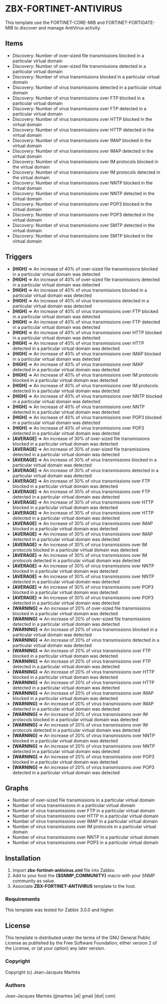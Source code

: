 ZBX-FORTINET-ANTIVIRUS
======================

This template use the FORTINET-CORE-MIB and FORTINET-FORTIGATE-MIB to discover and manage AntiVirus activity.

Items
-----

  * Discovery: Number of over-sized file transmissions blocked in a particular virtual domain
  * Discovery: Number of over-sized file transmissions detected in a particular virtual domain
  * Discovery: Number of virus transmissions blocked in a particular virtual domain
  * Discovery: Number of virus transmissions detected in a particular virtual domain
  * Discovery: Number of virus transmissions over FTP blocked in a particular virtual domain
  * Discovery: Number of virus transmissions over FTP detected in a particular virtual domain
  * Discovery: Number of virus transmissions over HTTP blocked in the virtual domain
  * Discovery: Number of virus transmissions over HTTP detected in the virtual domain
  * Discovery: Number of virus transmissions over IMAP blocked in the virtual domain
  * Discovery: Number of virus transmissions over IMAP detected in the virtual domain
  * Discovery: Number of virus transmissions over IM protocols blocked in the virtual domain
  * Discovery: Number of virus transmissions over IM protocols detected in the virtual domain
  * Discovery: Number of virus transmissions over NNTP blocked in the virtual domain
  * Discovery: Number of virus transmissions over NNTP detected in the virtual domain
  * Discovery: Number of virus transmissions over POP3 blocked in the virtual domain
  * Discovery: Number of virus transmissions over POP3 detected in the virtual domain
  * Discovery: Number of virus transmissions over SMTP detected in the virtual domain
  * Discovery: Number of virus transmissions over SMTP blocked in the virtual domain

Triggers
--------

  * **[HIGH]** => An increase of 40% of over-sized file transmissions blocked in a particular virtual domain was detected
  * **[HIGH]** => An increase of 40% of over-sized file transmissions detected in a particular virtual domain was detected
  * **[HIGH]** => An increase of 40% of virus transmissions blocked in a particular virtual domain was detected
  * **[HIGH]** => An increase of 40% of virus transmissions detected in a particular virtual domain was detected
  * **[HIGH]** => An increase of 40% of virus transmissions over FTP blocked in a particular virtual domain was detected
  * **[HIGH]** => An increase of 40% of virus transmissions over FTP detected in a particular virtual domain was detected
  * **[HIGH]** => An increase of 40% of virus transmissions over HTTP blocked in a particular virtual domain was detected
  * **[HIGH]** => An increase of 40% of virus transmissions over HTTP detected in a particular virtual domain was detected
  * **[HIGH]** => An increase of 40% of virus transmissions over IMAP blocked in a particular virtual domain was detected
  * **[HIGH]** => An increase of 40% of virus transmissions over IMAP detected in a particular virtual domain was detected
  * **[HIGH]** => An increase of 40% of virus transmissions over IM protocols blocked in a particular virtual domain was detected
  * **[HIGH]** => An increase of 40% of virus transmissions over IM protocols detected in a particular virtual domain was detected
  * **[HIGH]** => An increase of 40% of virus transmissions over NNTP blocked in a particular virtual domain was detected
  * **[HIGH]** => An increase of 40% of virus transmissions over NNTP detected in a particular virtual domain was detected
  * **[HIGH]** => An increase of 40% of virus transmissions over POP3 blocked in a particular virtual domain was detected
  * **[HIGH]** => An increase of 40% of virus transmissions over POP3 detected in a particular virtual domain was detected
  * **[AVERAGE]** => An increase of 30% of over-sized file transmissions blocked in a particular virtual domain was detected
  * **[AVERAGE]** => An increase of 30% of over-sized file transmissions detected in a particular virtual domain was detected
  * **[AVERAGE]** => An increase of 30% of virus transmissions blocked in a particular virtual domain was detected
  * **[AVERAGE]** => An increase of 30% of virus transmissions detected in a particular virtual domain was detected
  * **[AVERAGE]** => An increase of 30% of virus transmissions over FTP blocked in a particular virtual domain was detected
  * **[AVERAGE]** => An increase of 30% of virus transmissions over FTP detected in a particular virtual domain was detected
  * **[AVERAGE]** => An increase of 30% of virus transmissions over HTTP blocked in a particular virtual domain was detected
  * **[AVERAGE]** => An increase of 30% of virus transmissions over HTTP detected in a particular virtual domain was detected
  * **[AVERAGE]** => An increase of 30% of virus transmissions over IMAP blocked in a particular virtual domain was detected
  * **[AVERAGE]** => An increase of 30% of virus transmissions over IMAP detected in a particular virtual domain was detected
  * **[AVERAGE]** => An increase of 30% of virus transmissions over IM protocols blocked in a particular virtual domain was detected
  * **[AVERAGE]** => An increase of 30% of virus transmissions over IM protocols detected in a particular virtual domain was detected
  * **[AVERAGE]** => An increase of 30% of virus transmissions over NNTP blocked in a particular virtual domain was detected
  * **[AVERAGE]** => An increase of 30% of virus transmissions over NNTP detected in a particular virtual domain was detected
  * **[AVERAGE]** => An increase of 30% of virus transmissions over POP3 blocked in a particular virtual domain was detected
  * **[AVERAGE]** => An increase of 30% of virus transmissions over POP3 detected in a particular virtual domain was detected
  * **[WARNING]** => An increase of 20% of over-sized file transmissions blocked in a particular virtual domain was detected
  * **[WARNING]** => An increase of 20% of over-sized file transmissions detected in a particular virtual domain was detected
  * **[WARNING]** => An increase of 20% of virus transmissions blocked in a particular virtual domain was detected
  * **[WARNING]** => An increase of 20% of virus transmissions detected in a particular virtual domain was detected
  * **[WARNING]** => An increase of 20% of virus transmissions over FTP blocked in a particular virtual domain was detected
  * **[WARNING]** => An increase of 20% of virus transmissions over FTP detected in a particular virtual domain was detected
  * **[WARNING]** => An increase of 20% of virus transmissions over HTTP blocked in a particular virtual domain was detected
  * **[WARNING]** => An increase of 20% of virus transmissions over HTTP detected in a particular virtual domain was detected
  * **[WARNING]** => An increase of 20% of virus transmissions over IMAP blocked in a particular virtual domain was detected
  * **[WARNING]** => An increase of 20% of virus transmissions over IMAP detected in a particular virtual domain was detected
  * **[WARNING]** => An increase of 20% of virus transmissions over IM protocols blocked in a particular virtual domain was detected
  * **[WARNING]** => An increase of 20% of virus transmissions over IM protocols detected in a particular virtual domain was detected
  * **[WARNING]** => An increase of 20% of virus transmissions over NNTP blocked in a particular virtual domain was detected
  * **[WARNING]** => An increase of 20% of virus transmissions over NNTP detected in a particular virtual domain was detected
  * **[WARNING]** => An increase of 20% of virus transmissions over POP3 blocked in a particular virtual domain was detected
  * **[WARNING]** => An increase of 20% of virus transmissions over POP3 detected in a particular virtual domain was detected

Graphs
------

  * Number of over-sized file transmissions in a particular virtual domain
  * Number of virus transmissions in a particular virtual domain
  * Number of virus transmissions over FTP in a particular virtual domain
  * Number of virus transmissions over HTTP in a particular virtual domain
  * Number of virus transmissions over IMAP in a particular virtual domain
  * Number of virus transmissions over IM protocols in a particular virtual domain
  * Number of virus transmissions over NNTP in a particular virtual domain
  * Number of virus transmissions over POP3 in a particular virtual domain

Installation
------------

1. Import **zbx-fortinet-antivirus.xml** file into Zabbix.
2. Add to your host the **{$SNMP_COMMUNITY}** macro with your SNMP community as value.
3. Associate **ZBX-FORTINET-ANTIVIRUS** template to the host.

### Requirements

This template was tested for Zabbix 3.0.0 and higher.

License
-------

This template is distributed under the terms of the GNU General Public License as published by the Free Software Foundation; either version 2 of the  License, or (at your option) any later version.

### Copyright

  Copyright (c) Jean-Jacques Martrès

### Authors

  Jean-Jacques Martrès
  (jjmartres |at| gmail |dot| com)
